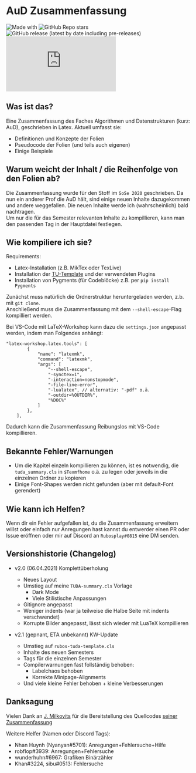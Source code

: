 # AuD Zusammenfassung
![Made with](https://img.shields.io/badge/Made%20with-LaTeX-blue)<!-- ![Downloads](https://img.shields.io/github/downloads/Rdeisenroth/AuD-Zusammenfassung/total?color=brightgreen) -->
![GitHub Repo stars](https://img.shields.io/github/stars/Rdeisenroth/AuD-Zusammenfassung?logo=Github&color=brightgreen)
![GitHub release (latest by date including pre-releases)](https://img.shields.io/github/v/release/Rdeisenroth/AuD-Zusammenfassung?include_prereleases&label=latest%20release&color=yellowgreen&logo=Github)
![Size](https://badge-size.herokuapp.com/Rdeisenroth/AuD-Zusammenfassung/master/AuD-Zusammenfassung-2020.pdf?color=red)
## Was ist das?
Eine Zusammenfassung des Faches Algorithmen und Datenstrukturen (kurz: AuD), geschrieben in Latex.
Aktuell umfasst sie:
- Definitionen und Konzepte der Folien
- Pseudocode der Folien (und teils auch eigenen)
- Einige Beispiele

## Warum weicht der Inhalt / die Reihenfolge von den Folien ab?
Die Zusammenfassung wurde für den Stoff im `SoSe 2020` geschrieben. Da nun ein anderer Prof die AuD hält, sind einige neuen Inhalte dazugekommen und andere weggefallen. Die neuen Inhalte werde ich (wahrscheinlich) bald nachtragen.  
Um nur die für das Semester relevanten Inhalte zu kompillieren, kann man den passenden Tag in der Hauptdatei festlegen.
## Wie kompiliere ich sie?
Requirements:
- Latex-Installation (z.B. MikTex oder TexLive)
- Installation der [TU-Template](https://github.com/tudace/tuda_latex_templates) und der verwendeten Plugins
- Installation von Pygments (für Codeblöcke) z.B. per `pip install Pygments`

Zunächst muss natürlich die Ordnerstruktur heruntergeladen werden, z.b. mit `git clone`.  
Anschließend muss die Zusammenfassung mit dem `--shell-escape`-Flag kompilliert werden.  
  
Bei VS-Code mit LaTeX-Workshop kann dazu die `settings.json` angepasst werden, indem man Folgendes anhängt:
```jsonc
"latex-workshop.latex.tools": [
        {
            "name": "latexmk",
            "command": "latexmk",
            "args": [
                "--shell-escape",
                "-synctex=1",
                "-interaction=nonstopmode",
                "-file-line-error",
                "-lualatex", // alternativ: "-pdf" o.ä.
                "-outdir=%OUTDIR%",
                "%DOC%"
            ]
        },
    ],
```
Dadurch kann die Zusammenfassung Reibungslos mit VS-Code kompillieren.

## Bekannte Fehler/Warnungen
- Um die Kapitel einzeln kompillieren zu können, ist es notwendig, die `tuda_summary.cls` in `$Texmfhome` o.ä. zu legen oder jeweils in die einzelnen Ordner zu kopieren
- Einige Font-Shapes werden nicht gefunden (aber mit default-Font gerendert)
## Wie kann ich Helfen?
Wenn dir ein Fehler aufgefallen ist, du die Zusammenfassung erweitern willst oder einfach nur Anregungen hast kannst du entwerder einen PR oder Issue eröffnen oder mir auf Discord an `Rubosplay#0815` eine DM senden.

## Versionshistorie (Changelog)
- v2.0 (06.04.2021) Komplettüberholung
  - Neues Layout
  - Umstieg auf meine `TUDA-summary.cls` Vorlage
    - Dark Mode
    - Viele Stilistische Anpassungen
  - Gitignore angepasst
  - Weniger indents (war ja teilweise die Halbe Seite mit indents verschwendet)
  - Korrupte Bilder angepasst, lässt sich wieder mit LuaTeX kompillieren

- v2.1 (gepnant, ETA unbekannt) KW-Update
  - Umstieg auf `rubos-tuda-template.cls`
  - Inhalte des neuen Semesters
  - Tags für die einzelnen Semester
  - Compilerwarnungen fast follständig behoben:
    - Labelchaos behoben
    - Korrekte Minipage-Alignments
  - Und viele kleine Fehler behoben + kleine Verbesserungen
## Danksagung
Vielen Dank an [J. Milkovits](https://github.com/j-milkovits) für die Bereitstellung des Quellcodes [seiner Zusammenfassung](https://github.com/j-milkovits/latex_university_documents/tree/master/aud-reference_sheet)  

Weitere Helfer (Namen oder Discord Tags):  
- Nhan Huynh (Nyanyan#5701): Anregungen+Fehlersuche+Hilfe
- robflop#3939: Anregungen+Fehlersuche
- wunderhuhn#6967: Grafiken Binärzähler
- Khan#3224, sibu#0513: Fehlersuche